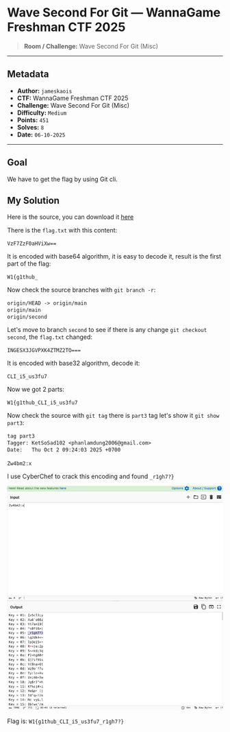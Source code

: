 # Wave Second For Git — WannaGame Freshman CTF 2025

> **Room / Challenge:** Wave Second For Git (Misc)

---

## Metadata

- **Author:** `jameskaois`
- **CTF:** WannaGame Freshman CTF 2025
- **Challenge:** Wave Second For Git (Misc)
- **Difficulty:** `Medium`
- **Points:** `451`
- **Solves:** `8`
- **Date:** `06-10-2025`

---

## Goal

We have to get the flag by using Git cli.

## My Solution

Here is the source, you can download it [here](./Wave-second.zip)

There is the `flag.txt` with this content:

```
VzF7ZzF0aHViXw==
```

It is encoded with base64 algorithm, it is easy to decode it, result is the first part of the flag:

```
W1{g1thub_
```

Now check the source branches with `git branch -r`:

```
origin/HEAD -> origin/main
origin/main
origin/second
```

Let's move to branch `second` to see if there is any change `git checkout second`, the `flag.txt` changed:

```
INGESX3JGVPXK4ZTMZ2TO===
```

It is encoded with base32 algorithm, decode it:

```
CLI_i5_us3fu7
```

Now we got 2 parts:

```
W1{g1thub_CLI_i5_us3fu7
```

Now check the source with `git tag` there is `part3` tag let's show it `git show part3`:

```
tag part3
Tagger: KetSoSad102 <phanlamdung2006@gmail.com>
Date:   Thu Oct 2 09:24:03 2025 +0700

Zw4bm2:x
```

I use CyberChef to crack this encoding and found `_r1gh7?}`

![Guide image](../screenshots/wave-second-for-git-1.png)

Flag is: `W1{g1thub_CLI_i5_us3fu7_r1gh7?}`
